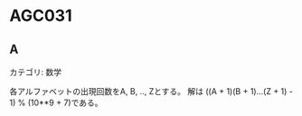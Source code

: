 # AGC031

## A
カテゴリ: 数学

各アルファベットの出現回数をA, B, .., Zとする。
解は ((A + 1)(B + 1)...(Z + 1) - 1) % (10**9 + 7)である。